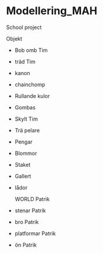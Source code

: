 # Modellering_MAH
School project

Objekt
- Bob omb       Tim
- träd          Tim
- kanon
- chainchomp
- Rullande kulor
- Gombas
- Skylt         Tim
- Trä pelare
- Pengar
- Blommor
- Staket
- Gallert
- lådor

  WORLD         Patrik 
- stenar        Patrik 
- bro           Patrik 
- platformar    Patrik 
- ön            Patrik 
